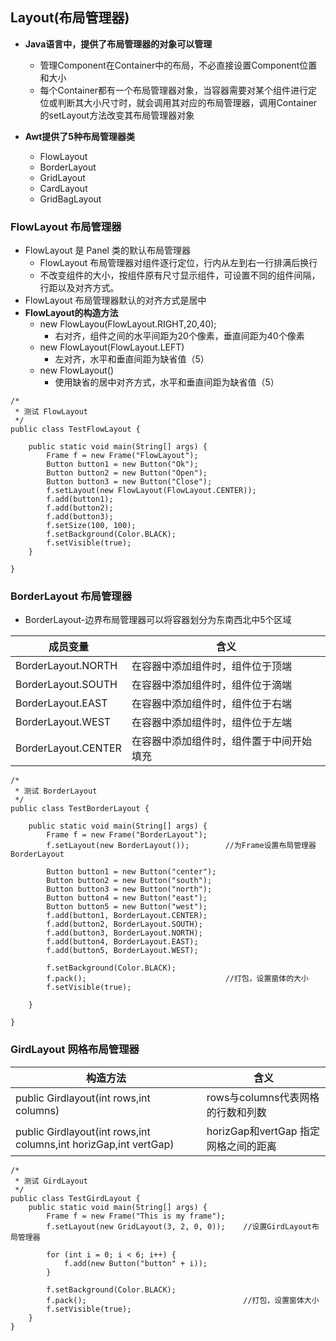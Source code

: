 ## Layout(布局管理器)
- **Java语言中，提供了布局管理器的对象可以管理**

    - 管理Component在Container中的布局，不必直接设置Component位置和大小
    - 每个Container都有一个布局管理器对象，当容器需要对某个组件进行定位或判断其大小尺寸时，就会调用其对应的布局管理器，调用Container的setLayout方法改变其布局管理器对象
- **Awt提供了5种布局管理器类**
    - FlowLayout
    - BorderLayout
    - GridLayout
    - CardLayout
    - GridBagLayout

### FlowLayout 布局管理器
- FlowLayout 是 Panel 类的默认布局管理器
    - FlowLayout 布局管理器对组件逐行定位，行内从左到右一行排满后换行
    - 不改变组件的大小，按组件原有尺寸显示组件，可设置不同的组件间隔，行距以及对齐方式。
- FlowLayout 布局管理器默认的对齐方式是居中
- **FlowLayout的构造方法**
    - new FlowLayou(FlowLayout.RIGHT,20,40);
        - 右对齐，组件之间的水平间距为20个像素，垂直间距为40个像素
    - new FlowLayout(FlowLayout.LEFT)
        - 左对齐，水平和垂直间距为缺省值（5）
    - new FlowLayout()
        - 使用缺省的居中对齐方式，水平和垂直间距为缺省值（5）

```
/*
 * 测试 FlowLayout
 */
public class TestFlowLayout {

	public static void main(String[] args) {
		Frame f = new Frame("FlowLayout");
		Button button1 = new Button("Ok");
		Button button2 = new Button("Open");
		Button button3 = new Button("Close");
		f.setLayout(new FlowLayout(FlowLayout.CENTER));
		f.add(button1);
		f.add(button2);
		f.add(button3);
		f.setSize(100, 100);
		f.setBackground(Color.BLACK);
		f.setVisible(true);
	}

}
```

### BorderLayout 布局管理器
* BorderLayout-边界布局管理器可以将容器划分为东南西北中5个区域

成员变量                | 含义
---                     |---
BorderLayout.NORTH      | 在容器中添加组件时，组件位于顶端
BorderLayout.SOUTH      | 在容器中添加组件时，组件位于滴端
BorderLayout.EAST       | 在容器中添加组件时，组件位于右端
BorderLayout.WEST       | 在容器中添加组件时，组件位于左端
BorderLayout.CENTER     | 在容器中添加组件时，组件置于中间开始填充

```
/*
 * 测试 BorderLayout
 */
public class TestBorderLayout {

	public static void main(String[] args) {
		Frame f = new Frame("BorderLayout");
		f.setLayout(new BorderLayout());        //为Frame设置布局管理器BorderLayout
		
		Button button1 = new Button("center");
		Button button2 = new Button("south");
		Button button3 = new Button("north");
		Button button4 = new Button("east");
		Button button5 = new Button("west");
		f.add(button1, BorderLayout.CENTER);
		f.add(button2, BorderLayout.SOUTH);
		f.add(button3, BorderLayout.NORTH);
		f.add(button4, BorderLayout.EAST);
		f.add(button5, BorderLayout.WEST);
		
		f.setBackground(Color.BLACK);
		f.pack();                               //打包，设置窗体的大小
		f.setVisible(true);
		
	}

}
```

### GirdLayout 网格布局管理器
构造方法                | 含义
---                     |---
public Girdlayout(int rows,int columns) | rows与columns代表网格的行数和列数
public Girdlayout(int rows,int columns,int horizGap,int vertGap)  | horizGap和vertGap 指定网格之间的距离

```
/*
 * 测试 GirdLayout
 */
public class TestGirdLayout {
	public static void main(String[] args) {
		Frame f = new Frame("This is my frame");
		f.setLayout(new GridLayout(3, 2, 0, 0));    //设置GirdLayout布局管理器

		for (int i = 0; i < 6; i++) {
			f.add(new Button("button" + i));
		}
		
		f.setBackground(Color.BLACK);
		f.pack();                                   //打包，设置窗体大小
		f.setVisible(true);
	}
}
```